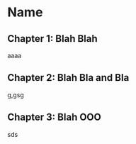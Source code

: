 # Name

## Chapter 1: Blah Blah
aaaa

## Chapter 2: Blah Bla and Bla
g,gsg

## Chapter 3: Blah OOO
sds
